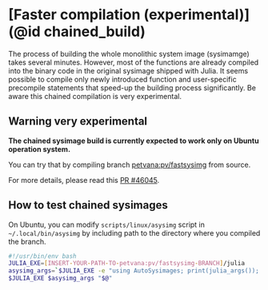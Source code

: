 # [Faster compilation (experimental)](@id chained_build)

The process of building the whole monolithic system image (sysimamge) takes several minutes. However, most of the functions are already compiled into the binary code in the original sysimage shipped with Julia. It seems possible to compile only newly introduced function and user-specific precompile statements that speed-up the building process significantly. Be aware this chained compilation is very experimental.

## **Warning very experimental**
**The chained sysimage build is currently expected to work only on Ubuntu operation system.**

You can try that by compiling branch [petvana:pv/fastsysimg](https://github.com/petvana/julia/tree/pv/fastsysimg) from source.

For more details, please read this [PR #46045](https://github.com/JuliaLang/julia/pull/46045).

## How to test chained sysimages

On Ubuntu, you can modify `scripts/linux/asysimg` script in `~/.local/bin/asysimg` by including path to the directory where you compiled the branch.

``` bash
#!/usr/bin/env bash
JULIA_EXE=[INSERT-YOUR-PATH-TO-petvana:pv/fastsysimg-BRANCH]/julia
asysimg_args=`$JULIA_EXE -e "using AutoSysimages; print(julia_args()); exit();"`
$JULIA_EXE $asysimg_args "$@"
```